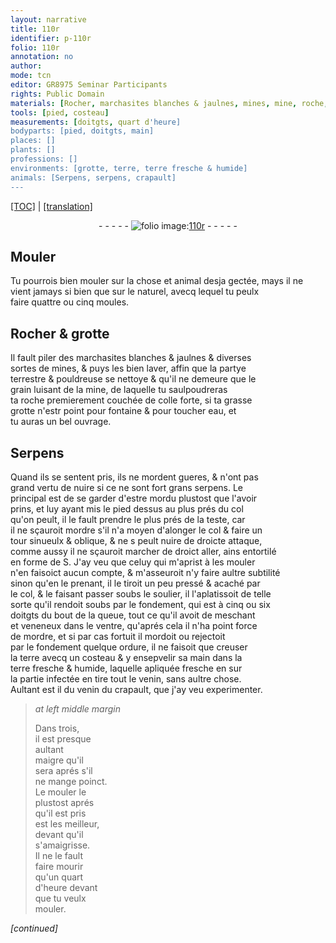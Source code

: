 ```yaml
---
layout: narrative
title: 110r
identifier: p-110r
folio: 110r
annotation: no
author:
mode: tcn
editor: GR8975 Seminar Participants
rights: Public Domain
materials: [Rocher, marchasites blanches & jaulnes, mines, mine, roche, colle forte, terre, terre fresche & humide]
tools: [pied, costeau]
measurements: [doitgts, quart d'heure]
bodyparts: [pied, doitgts, main]
places: []
plants: []
professions: []
environments: [grotte, terre, terre fresche & humide]
animals: [Serpens, serpens, crapault]
---
```


 <p><a href="{{ site.baseurl }}/normalized/">[TOC]</a> | <a href="{{ site.baseurl }}/texts/p-110r_tl/" target="_blank">[translation]</a></p><div class="folio" align="center">- - - - - <a href="http://gallica.bnf.fr/ark:/12148/btv1b10500001g/f225.image" target="_blank"><img src="https://cu-mkp.github.io/2017-workshop-edition/assets/photo-icon.png" alt="folio image: " style="display:inline-block; margin-bottom:-3px;"/>110r</a> - - - - - </div>  
  

## Mouler

 
Tu pourrois bien mouler sur la chose <span class="add">et animal</span> desja gectée, mays il ne <br/> vient jamays si bien que sur le naturel, avecq lequel tu peulx<br/> faire quattre ou cinq moules.
 
 
  

## <span class="m">Rocher</span> & <span class="env">grotte</span>

 
Il fault piler des <span class="m">marchasites blanches & jaulnes</span> & diverses<br/> sortes de <span class="m">mines</span>, & puys les bien laver, affin que la partye<br/> terrestre & pouldreuse se nettoye & qu'il ne demeure que le<br/> grain luisant de la <span class="m">mine</span>, de laquelle tu saulpoudreras<br/> ta <span class="m">roche</span> premierem<span class="exp">ent</span> couchée de <span class="m">colle forte</span>, si ta <span class="del">grasse</span><br/> <span class="env">grotte</span> n'est<span class="del">r</span> point pour fontaine & pour toucher eau, et<br/> tu auras un bel ouvrage.
 
 
  

## <span class="al">Serpens</span>

 
Quand ils se sentent pris, ils ne mordent gueres, & n'ont pas<br/> grand vertu de nuire si ce ne sont fort grans <span class="al">serpens</span>. Le<br/> principal est de se garder d'estre mordu plustost que l'avoir<br/> prins, et luy ayant mis le <span class="tl"><span class="bp">pied</span></span> dessus au plus prés du col<br/> qu'on peult, il le fault prendre le plus prés de la teste, car<br/> il ne sçauroit mordre s'il n'a moyen d'alonger le col & faire un<br/> tour sinueulx & oblique, & ne <span class="del">s</span> peult nuire de droicte attaque,<br/> co<span class="exp">mm</span>e aussy il ne sçauroit marcher de droict aller, ains entortilé<br/> en forme de S. J'ay veu que <span class="pn">celuy qui m'aprist à les mouler</span><br/> n'en faisoict aucun compte, & m'asseuroit n'y faire aultre subtilité<br/> sinon qu'en le prenant, il le tiroit un peu pressé & acaché par<br/> le col, & le faisant passer soubs le soulier, il l'aplatissoit de telle<br/> sorte qu'il rendoit <span class="del">soubs</span> par le fondem<span class="exp">ent</span>, qui est à cinq ou six<br/> <span class="ms"><span class="bp">doitgts</span></span> du bout de la queue, tout ce qu'il avoit de meschant<br/> et veneneux dans le ventre, qu'aprés cela il n'ha point force<br/> de mordre, et si par cas fortuit il mordoit ou rejectoit<br/> par le fondem<span class="exp">ent</span> quelque ordure, il ne faisoit que creuser<br/> la <span class="env"><span class="m">terre</span></span> avecq un <span class="tl">costeau</span> & y ensepvelir sa <span class="bp">main</span> dans la<br/> <span class="env"><span class="m">terre fresche & humide</span></span>, laquelle apliquée fresche <span class="del">en</span> sur<br/> la <span class="md">partie infectée</span> en tire tout le venin, sans aultre chose.<br/> Aultant est il du venin du <span class="al">crapault</span>, que j'ay veu experimenter.
 
> *at left middle margin*
> 
> 
>   Dans trois,<br/> il est presque<br/> aultant<br/> maigre qu'il<br/> sera aprés s'il<br/> ne mange poinct.<br/> Le mouler le<br/> plustost aprés<br/> qu'il est pris<br/> est les meilleur,<br/> deva<span class="exp">n</span>t qu'il<br/> s'amaigrisse.<br/> Il ne le fault<br/> faire mourir<br/> qu'un <span class="ms"><span class="tmp">quart<br/> d'heure</span></span> deva<span class="exp">n</span>t<br/> que tu veulx<br/> mouler.
 
*[continued]*
 
 
